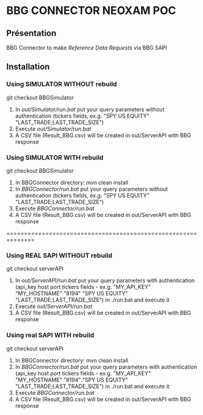 # BBG CONNECTOR NEOXAM POC

## Présentation
BBG Connector to make *Reference Data Requests* via BBG SAPI
## Installation

### Using SIMULATOR WITHOUT rebuild
git checkout BBGSimulator
1) In *out/Simulator/run.bat* put your query parameters without authentication (tickers fields, ex.g. "SPY US EQUITY" "LAST_TRADE;LAST_TRADE_SIZE")
2) Execute *out/Simulator/run.bat*
3) A CSV file (Result_BBG.csv) will be created in out/ServerAPI with BBG response


### Using SIMULATOR WITH rebuild
git checkout BBGSimulator
1) In BBGConnector directory: mvn clean install
2) In *BBGConnector/run.bat* put your query parameters without authentication (tickers fields, ex.g. "SPY US EQUITY" "LAST_TRADE;LAST_TRADE_SIZE") 
3) Execute *BBGConnector/run.bat*
4) A CSV file (Result_BBG.csv) will be created in out/ServerAPI with BBG response

==============================================================
### Using REAL SAPI WITHOUT rebuild
git checkout serverAPI
1) In *out/ServerAPI/run.bat* put your query parameters with authentication  (api_key host port tickers fields -  ex.g. "MY_API_KEY" "MY_HOSTNAME" "8194" "SPY US EQUITY" "LAST_TRADE;LAST_TRADE_SIZE") in ./run.bat and execute it
2) Execute *out/ServerAPI/run.bat*
3) A CSV file (Result_BBG.csv) will be created in out/ServerAPI with BBG response

### Using real SAPI WITH rebuild
git checkout serverAPI
1) In BBGConnector directory: mvn clean install
2) In *BBGConnector/run.bat* put your query parameters with authentication  (api_key host port tickers fields -  ex.g. "MY_API_KEY" "MY_HOSTNAME" "8194" "SPY US EQUITY" "LAST_TRADE;LAST_TRADE_SIZE") in ./run.bat and execute it
3) Execute *BBGConnector/run.bat*
4) A CSV file (Result_BBG.csv) will be created in out/ServerAPI with BBG response